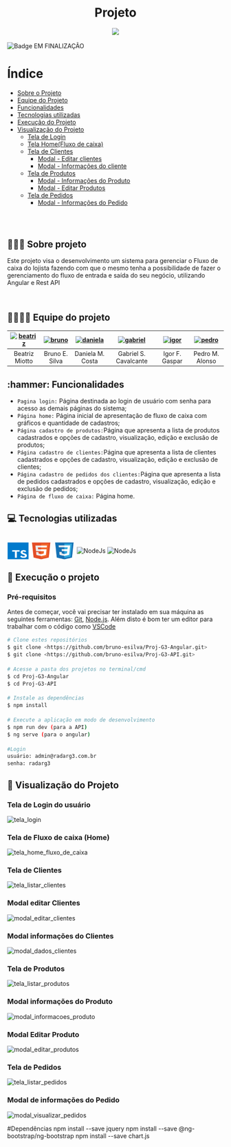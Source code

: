 
<h1 align="center">Projeto</h1>
<p align="center"><img src="https://user-images.githubusercontent.com/84486574/205916527-9fbebef8-de0d-4943-b8ef-f9d7bf5c3983.png" /> </p>

![Badge EM FINALIZAÇÃO](http://img.shields.io/static/v1?label=STATUS&message=%20FINALIZADO&color=GREEN&style=for-the-badge)


# Índice

- [Sobre o Projeto](#--sobre-projeto)
- [Equipe do Projeto](#--equipe-do-projeto-)
- [Funcionalidades](#-hammer-funcionalidades)
- [Tecnologias utilizadas](#--tecnologias-utilizadas)
- [Execução do Projeto](#--execução-o-projeto-)
- [Visualização do Projeto](#--visualização-do-projeto)
  - [Tela de Login](#tela-de-login-do-usuário)
  - [Tela Home(Fluxo de caixa)](#tela-de-fluxo-de-caixa-home)
  - [Tela de Clientes](#tela-de-clientes)
    - [Modal - Editar clientes](modal-editar-clientes)
    - [Modal - Informações do cliente](#modal-informações-do-clientes)
  - [Tela de Produtos](#tela-de-produtos)
    - [Modal - Informações do Produto](#modal-informações-do-produto)
    - [Modal - Editar Produtos](#modal-editar-produto)
  - [Tela de Pedidos](#tela-de-pedidos)
    - [Modal - Informações do Pedido](#modal-de-informações-do-pedido)


##

<br>
<h2> 👨🏻‍💻 Sobre projeto</h2>
<p>Este projeto visa o desenvolvimento um sistema para gerenciar o Fluxo de caixa do lojista fazendo com que o mesmo tenha a possibilidade de fazer o gerenciamento do fluxo de entrada e saída do seu negócio, utilizando Angular e Rest API</p>
<br>

##

<h2> 👩‍💻👨‍💻 Equipe do projeto </h2>

| [![beatriz](https://user-images.githubusercontent.com/84486574/205963393-9dea6ffe-7053-445c-879b-d563dd8ad23d.jpeg "Beatriz Miotto")](https://www.linkedin.com/in/beatriz-miotto-8025b7200/ "Beatriz Miotto")  | [![bruno](https://user-images.githubusercontent.com/84486574/205963595-df585edf-7d6b-4a26-8915-ca98fb8bde88.jpeg "Bruno Ernandes da Silva")](https://www.linkedin.com/in/brunoernandesdasilva/ "Bruno Ernandes da Silva")  | [![daniela](https://user-images.githubusercontent.com/84486574/205963742-d12de6e4-a8bd-4b37-9d12-cbd490c7e5c3.jpeg "Daniela Martins Costa")](https://www.linkedin.com/in/daniela-martins-costa "Daniela Martins Costa")  | [![gabriel](https://user-images.githubusercontent.com/84486574/205961082-33be448b-d365-4d77-8019-a7f3dc033a31.jpeg "Gabriel Santos Cavalcante")](https://www.linkedin.com/in/gabriel-santos-cavalcante-b07b7221b/ "Gabriel Santos Cavalcante")  | [![igor](https://user-images.githubusercontent.com/84486574/205964033-e89a15cd-f0c0-4221-a291-9966d65140a2.jpeg "Igor Fontes Gaspar")](https://www.linkedin.com/in/igorfgaspar/ "Igor Fontes Gaspar")  |[![pedro](https://user-images.githubusercontent.com/84486574/205964693-2d41dcb3-a68e-4ac4-a452-7087535f5b79.jpeg "Pedro Mendes Alonso")](https://www.linkedin.com/in/pedro-m-alonso-1b4762241/ "Pedro M. Alonso")  |
| :------------: | :------------: | :------------: | :------------: | :------------: | :------------: |
| Beatriz Miotto  | Bruno E. Silva  |  Daniela M. Costa | Gabriel S. Cavalcante  | Igor F. Gaspar  | Pedro M. Alonso  |


##

<h2> :hammer: Funcionalidades</h2>

- `Pagina login:` Página destinada ao login de usuário com senha para acesso as demais páginas do sistema;
- `Página home:` Página inicial de apresentação de fluxo de caixa com gráficos e quantidade de cadastros;
- `Página cadastro de produtos:`Página que apresenta a lista de produtos cadastrados e opções de cadastro, visualização, edição e exclusão de produtos;
- `Página cadastro de clientes:`Página que apresenta a lista de clientes cadastrados e opções de cadastro, visualização, edição e exclusão de clientes;
- `Página cadastro de pedidos dos clientes:`Página que apresenta a lista de pedidos cadastrados e opções de cadastro, visualização, edição e exclusão de pedidos;
- `Página de fluxo de caixa:` Página home.

## 

<h2> 💻 Tecnologias utilizadas</h2>

<div style="display: inline_block"><br>
  <img align="center" alt="Ts" height="40" width="50" src="https://raw.githubusercontent.com/devicons/devicon/master/icons/typescript/typescript-plain.svg">
  <img align="center" alt="HTML" height="40" width="50" src="https://raw.githubusercontent.com/devicons/devicon/master/icons/html5/html5-original.svg">
  <img align="center" alt="CSS" height="40" width="50" src="https://raw.githubusercontent.com/devicons/devicon/master/icons/css3/css3-original.svg">
  <img align="center" alt="NodeJs" height="40" width="50" src="https://cdn.jsdelivr.net/gh/devicons/devicon/icons/nodejs/nodejs-plain.svg">
  <img align="center" alt="NodeJs" height="40" width="50" src="https://cdn.jsdelivr.net/gh/devicons/devicon/icons/angularjs/angularjs-plain.svg">
</div>

##

<h2> 🎲 Execução o projeto </h2>

### Pré-requisitos

Antes de começar, você vai precisar ter instalado em sua máquina as seguintes ferramentas:
[Git](https://git-scm.com), [Node.js](https://nodejs.org/en/). 
Além disto é bom ter um editor para trabalhar com o código como [VSCode](https://code.visualstudio.com/)



```bash
# Clone estes repositórios
$ git clone <https://github.com/bruno-esilva/Proj-G3-Angular.git>
$ git clone <https://github.com/bruno-esilva/Proj-G3-API.git>

# Acesse a pasta dos projetos no terminal/cmd
$ cd Proj-G3-Angular
$ cd Proj-G3-API

# Instale as dependências
$ npm install

# Execute a aplicação em modo de desenvolvimento
$ npm run dev (para a API)
$ ng serve (para o angular)

#Login
usuário: admin@radarg3.com.br
senha: radarg3


```

##

<h2> 👀 Visualização do Projeto</h2>

<h3>Tela de Login do usuário</h3>

![tela_login](https://user-images.githubusercontent.com/84486574/205910663-2336cc70-6f5f-4899-bde8-be8a0aec62cf.png)

<h3>Tela de Fluxo de caixa (Home)</h3>

![tela_home_fluxo_de_caixa](https://user-images.githubusercontent.com/84486574/205910836-f5ce981f-ded0-4dd1-b56f-cd7cf107663a.png)

<h3>Tela de Clientes</h3>

![tela_listar_clientes](https://user-images.githubusercontent.com/84486574/205910877-d873ba84-9b18-44ab-83b6-5935ac4a2733.png)

<h3>Modal editar Clientes</h3>

![modal_editar_clientes](https://user-images.githubusercontent.com/84486574/205910967-20dbdc1f-7cd4-4a1f-9668-26b520da7f55.png)

<h3>Modal informações do Clientes</h3>

![modal_dados_clientes](https://user-images.githubusercontent.com/84486574/205910986-32dc91d4-8fff-46b3-a627-847799a7263f.png)

<h3>Tela de Produtos</h3>

![tela_listar_produtos](https://user-images.githubusercontent.com/84486574/205910939-e214d640-8a54-4427-9e20-b7a25d3eb7ad.png)

<h3>Modal informações do Produto</h3>

![modal_informacoes_produto](https://user-images.githubusercontent.com/84486574/205910762-f4685a2b-c1f0-4fb8-aa74-5d7ba1c17208.png)

<h3>Modal Editar Produto</h3>

![modal_editar_produtos](https://user-images.githubusercontent.com/84486574/205910724-9dd4e4a6-0f8f-4329-a47c-4b30de453e60.png)

<h3>Tela de Pedidos</h3>

![tela_listar_pedidos](https://user-images.githubusercontent.com/84486574/205910905-297080d3-248c-47c0-9dda-f3add58c81ed.png)

<h3>Modal de informações do Pedido</h3>

![modal_visualizar_pedidos](https://user-images.githubusercontent.com/84486574/205910796-f01fbb20-cae3-40d6-a608-48f5d436e0a2.png)



#Dependências
npm install --save jquery
npm install --save @ng-bootstrap/ng-bootstrap
npm install --save chart.js

